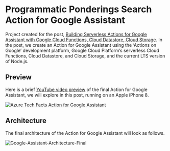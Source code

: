# Programmatic Ponderings Search Action for Google Assistant
Project created for the post, [Building Serverless Actions for Google Assistant with Google Cloud Functions, Cloud Datastore, Cloud Storage](https://programmaticponderings.com/). In the post, we create an Action for Google Assistant using the ‘Actions on Google’ development platform, Google Cloud Platform’s serverless Cloud Functions, Cloud Datastore, and Cloud Storage, and the current LTS version of Node.js.

## Preview

Here is a brief [YouTube video preview](https://www.youtube.com/embed/DSONmyl_XdY) of the final Action for Google Assistant, we will explore in this post, running on an Apple iPhone 8.

<a href="https://www.youtube.com/embed/DSONmyl_XdY" target="_blank"><img src="./pics/YouTube-Preview.jpg"
alt="Azure Tech Facts Action for Google Assistant" /></a>

## Architecture

The final architecture of the Action for Google Assistant will look as follows.

![Google-Assistant-Architecture-Final](./pics/Google-Assistant-Architecture-Final.png)
